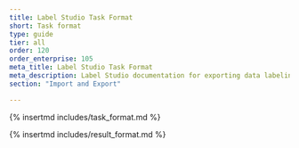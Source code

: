 ```yaml
---
title: Label Studio Task Format
short: Task format 
type: guide
tier: all
order: 120
order_enterprise: 105
meta_title: Label Studio Task Format
meta_description: Label Studio documentation for exporting data labeling annotations to use in machine learning models and data science projects.
section: "Import and Export"

---
```


{% insertmd includes/task_format.md %}

{% insertmd includes/result_format.md %}

